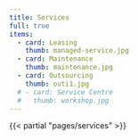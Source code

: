 ```yaml
---
title: Services
full: true
items: 
  - card: Leasing
    thumb: managed-service.jpg
  - card: Maintenance
    thumb: maintenance.jpg
  - card: Outsourcing
    thumb: outi1.jpg
  # - card: Service Centre
  #   thumb: workshop.jpg
---
```


{{< partial "pages/services" >}}
